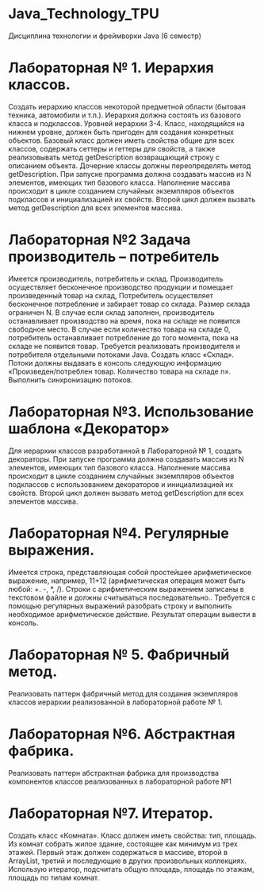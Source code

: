 # Java_Technology_TPU
Дисциплина технологии и фреймворки Java (6 семестр)

# Лабораторная № 1. Иерархия классов.
Создать иерархию классов некоторой предметной области (бытовая техника, автомобили и т.п.). Иерархия должна состоять из базового класса и подклассов. Уровней иерархии 3-4. Класс, находящийся на нижнем уровне, должен быть пригоден для создания конкретных объектов. Базовый класс должен иметь свойства общие для всех классов, содержать сеттеры и геттеры для свойств, а также реализовывать метод getDescription возвращающий строку с описанием объекта. Дочерние классы должны переопределять метод getDescription.
При запуске программа должна создавать массив из N элементов, имеющих тип базового класса. Наполнение массива происходит в цикле созданием случайных экземпляров объектов подклассов и инициализацией их свойств.
Второй цикл должен вызвать метод getDescription для всех элементов массива.

# Лабораторная №2 Задача производитель – потребитель
Имеется производитель, потребитель и склад. Производитель осуществляет бесконечное производство продукции и помещает произведенный товар на склад, Потребитель осуществляет бесконечное потребление и забирает товар со склада. Размер склада ограничен N. В случае если склад заполнен, производитель останавливает производство на время, пока на складе не появится свободное место. В случае если количество товара на складе 0, потребитель останавливает потребление до того момента, пока на складе не появится товар.
Требуется реализовать производителя и потребителя отдельными потоками Java. Создать  класс «Склад». Потоки должны выдавать в консоль следующую информацию «Произведен/потреблен товар. Количество товара на складе n». Выполнить синхронизацию потоков.

# Лабораторная №3. Использование шаблона «Декоратор»
Для иерархии классов разработанной в Лабораторной № 1, создать декораторы.
При запуске программа должна создавать массив из N элементов, имеющих тип базового класса. Наполнение массива происходит в цикле созданием случайных экземпляров объектов подклассов с использованием декораторов и инициализацией их свойств.
Второй цикл должен вызвать метод getDescription для всех элементов массива.

# Лабораторная №4. Регулярные выражения.
Имеется строка, представляющая собой простейшее арифметическое выражение, например, 11+12 (арифметическая операция может быть любой: +. -, *, /). Строки с арифметическим выражением записаны в текстовом файле и должны считываться последовательно.. 
Требуется с помощью регулярных выражений разобрать строку и выполнить необходимое арифметическое действие. Результат операции вывести в консоль.

# Лабораторная № 5. Фабричный метод.
Реализовать паттерн фабричный метод для создания экземпляров классов иерархии реализованной в лабораторной работе № 1.

# Лабораторная №6. Абстрактная фабрика.
Реализовать паттерн абстрактная фабрика для производства компонентов классов реализованных в лабораторной работе №1

# Лабораторная №7. Итератор.
Создать класс «Комната». Класс должен иметь свойства: тип, площадь.
Из комнат собрать жилое здание, состоящее как минимум из трех этажей. Первый этаж должен содержаться в массиве, второй в ArrayList, третий и последующие в других произвольных коллекциях. Использую итератор, подсчитать общую площадь, площадь по этажам, площадь по типам комнат.
